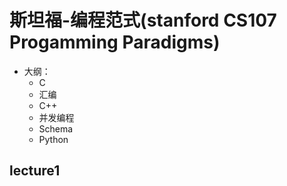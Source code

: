 # 斯坦福-编程范式(stanford CS107 Progamming Paradigms)
- 大纲：
  - C
  - 汇编
  - C++
  - 并发编程
  - Schema
  - Python
## lecture1

